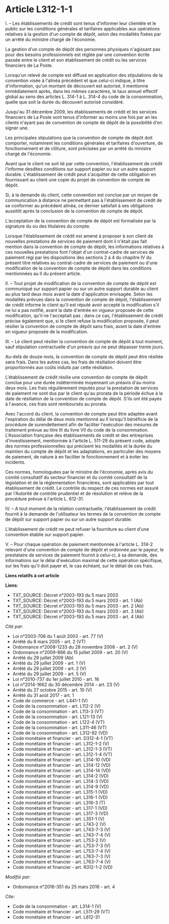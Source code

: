 # Article L312-1-1

I. – Les établissements de crédit sont tenus d'informer leur clientèle et le public sur les conditions générales et
tarifaires applicables aux opérations relatives à la gestion d'un compte de dépôt, selon des modalités fixées par un arrêté
du ministre chargé de l'économie. 

La gestion d'un compte de dépôt des personnes physiques n'agissant pas pour des besoins professionnels est réglée par une
convention écrite passée entre le client et son établissement de crédit ou les services financiers de La Poste. 

Lorsqu'un relevé de compte est diffusé en application des stipulations de la convention visée à l'alinéa précédent et que
celui-ci indique, à titre d'information, qu'un montant de découvert est autorisé, il mentionne immédiatement après, dans les
mêmes caractères, le taux annuel effectif global au sens des articles L. 314-1 à L. 314-4 du code de la consommation, quelle
que soit la durée du découvert autorisé considéré. 

Jusqu'au 31 décembre 2009, les établissements de crédit et les services financiers de La Poste sont tenus d'informer au moins
une fois par an les clients n'ayant pas de convention de compte de dépôt de la possibilité d'en signer une. 

Les principales stipulations que la convention de compte de dépôt doit comporter, notamment les conditions générales et
tarifaires d'ouverture, de fonctionnement et de clôture, sont précisées par un arrêté du ministre chargé de l'économie. 

Avant que le client ne soit lié par cette convention, l'établissement de crédit l'informe desdites conditions sur support
papier ou sur un autre support durable. L'établissement de crédit peut s'acquitter de cette obligation en fournissant au
client une copie du projet de convention de compte de dépôt. 

Si, à la demande du client, cette convention est conclue par un moyen de communication à distance ne permettant pas à
l'établissement de crédit de se conformer au précédent alinéa, ce dernier satisfait à ses obligations aussitôt après la
conclusion de la convention de compte de dépôt. 

L'acceptation de la convention de compte de dépôt est formalisée par la signature du ou des titulaires du compte. 

Lorsque l'établissement de crédit est amené à proposer à son client de nouvelles prestations de services de paiement dont il
n'était pas fait mention dans la convention de compte de dépôt, les informations relatives à ces nouvelles prestations font
l'objet d'un contrat-cadre de services de paiement régi par les dispositions des sections 2 à 4 du chapitre IV du présent
titre relatives au contrat-cadre de services de paiement ou d'une modification de la convention de compte de dépôt dans les
conditions mentionnées au II du présent article. 

II. – Tout projet de modification de la convention de compte de dépôt est communiqué sur support papier ou sur un autre
support durable au client au plus tard deux mois avant la date d'application envisagée. Selon les modalités prévues dans la
convention de compte de dépôt, l'établissement de crédit informe le client qu'il est réputé avoir accepté la modification
s'il ne lui a pas notifié, avant la date d'entrée en vigueur proposée de cette modification, qu'il ne l'acceptait pas ; dans
ce cas, l'établissement de crédit précise également que, si le client refuse la modification proposée, il peut résilier la
convention de compte de dépôt sans frais, avant la date d'entrée en vigueur proposée de la modification. 

III. – Le client peut résilier la convention de compte de dépôt à tout moment, sauf stipulation contractuelle d'un préavis
qui ne peut dépasser trente jours. 

Au-delà de douze mois, la convention de compte de dépôt peut être résiliée sans frais. Dans les autres cas, les frais de
résiliation doivent être proportionnés aux coûts induits par cette résiliation. 

L'établissement de crédit résilie une convention de compte de dépôt conclue pour une durée indéterminée moyennant un préavis
d'au moins deux mois. Les frais régulièrement imputés pour la prestation de services de paiement ne sont dus par le client
qu'au prorata de la période échue à la date de résiliation de la convention de compte de dépôt. S'ils ont été payés à
l'avance, ces frais sont remboursés au prorata. 

Avec l'accord du client, la convention de compte peut être adaptée avant l'expiration du délai de deux mois mentionné au II
lorsqu'il bénéficie de la procédure de surendettement afin de faciliter l'exécution des mesures de traitement prévue au titre
III du livre VII du code de la consommation. L'Association française des établissements de crédit et des entreprises
d'investissement, mentionnée à l'article L. 511-29 du présent code, adopte des normes professionnelles qui précisent les
modalités et la durée du maintien du compte de dépôt et les adaptations, en particulier des moyens de paiement, de nature à
en faciliter le fonctionnement et à éviter les incidents. 

Ces normes, homologuées par le ministre de l'économie, après avis du comité consultatif du secteur financier et du comité
consultatif de la législation et de la réglementation financières, sont applicables par tout établissement de crédit. Le
contrôle du respect de ces normes est assuré par l'Autorité de contrôle prudentiel et de résolution et relève de la procédure
prévue à l'article L. 612-31. 

IV. – A tout moment de la relation contractuelle, l'établissement de crédit fournit à la demande de l'utilisateur les termes
de la convention de compte de dépôt sur support papier ou sur un autre support durable. 

L'établissement de crédit ne peut refuser la fourniture au client d'une convention établie sur support papier. 

V. – Pour chaque opération de paiement mentionnée à l'article L. 314-2 relevant d'une convention de compte de dépôt et
ordonnée par le payeur, le prestataire de services de paiement fournit à celui-ci, à sa demande, des informations sur le
délai d'exécution maximal de cette opération spécifique, sur les frais qu'il doit payer et, le cas échéant, sur le détail de
ces frais.

**Liens relatifs à cet article**

**Liens**:

  - TXT_SOURCE: Décret n°2003-193 du 5 mars 2003
  - TXT_SOURCE: Décret n°2003-193 du 5 mars 2003 - art. 1 (Ab)
  - TXT_SOURCE: Décret n°2003-193 du 5 mars 2003 - art. 2 (Ab)
  - TXT_SOURCE: Décret n°2003-193 du 5 mars 2003 - art. 3 (Ab)
  - TXT_SOURCE: Décret n°2003-193 du 5 mars 2003 - art. 4 (Ab)

_Cité par_:

  - Loi n°2003-706 du 1 août 2003 - art. 77 (V)
  - Arrêté du 8 mars 2005 - art. 2 (VT)
  - Ordonnance n°2008-1233 du 28 novembre 2008 - art. 2 (V)
  - Ordonnance n°2009-866 du 15 juillet 2009 - art. 20 (V)
  - Arrêté du 29 juillet 2009 (Ab)
  - Arrêté du 29 juillet 2009 - art. 1 (V)
  - Arrêté du 29 juillet 2009 - art. 2 (V)
  - Arrêté du 29 juillet 2009 - art. 5 (V)
  - Loi n°2010-737 du 1er juillet 2010 - art. 16
  - Loi n°2014-1662 du 30 décembre 2014 - art. 23 (V)
  - Arrêté du 27 octobre 2015 - art. 10 (V)
  - Arrêté du 31 août 2017 - art. 1
  - Code de commerce - art. L441-1 (V)
  - Code de la consommation - art. L112-2 (V)
  - Code de la consommation - art. L113-3 (VT)
  - Code de la consommation - art. L121-13 (V)
  - Code de la consommation - art. L122-4 (VT)
  - Code de la consommation - art. L311-46 (VT)
  - Code de la consommation - art. L312-92 (VD)
  - Code monétaire et financier - art. D312-4-1 (VT)
  - Code monétaire et financier - art. L312-1-2 (V)
  - Code monétaire et financier - art. L312-1-3 (VT)
  - Code monétaire et financier - art. L312-1-4 (VT)
  - Code monétaire et financier - art. L314-10 (VD)
  - Code monétaire et financier - art. L314-12 (VD)
  - Code monétaire et financier - art. L314-14 (VD)
  - Code monétaire et financier - art. L314-2 (VD)
  - Code monétaire et financier - art. L314-3 (VD)
  - Code monétaire et financier - art. L314-9 (VD)
  - Code monétaire et financier - art. L315-1 (VD)
  - Code monétaire et financier - art. L316-1 (VD)
  - Code monétaire et financier - art. L316-3 (T)
  - Code monétaire et financier - art. L317-1 (VD)
  - Code monétaire et financier - art. L317-3 (VD)
  - Code monétaire et financier - art. L351-1 (V)
  - Code monétaire et financier - art. L743-2 (V)
  - Code monétaire et financier - art. L743-7-3 (V)
  - Code monétaire et financier - art. L743-7-4 (V)
  - Code monétaire et financier - art. L753-2 (V)
  - Code monétaire et financier - art. L753-7-3 (V)
  - Code monétaire et financier - art. L753-7-4 (V)
  - Code monétaire et financier - art. L763-7-3 (V)
  - Code monétaire et financier - art. L763-7-4 (V)
  - Code monétaire et financier - art. R312-1-2 (VD)

_Modifié par_:

  - Ordonnance n°2016-351 du 25 mars 2016 - art. 4

_Cite_:

  - Code de la consommation - art. L314-1 (V)
  - Code monétaire et financier - art. L511-29 (VT)
  - Code monétaire et financier - art. L612-31
